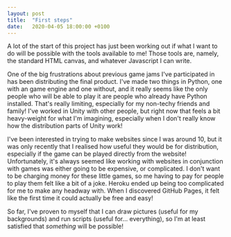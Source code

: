 ```yaml
---
layout: post
title:  "First steps"
date:   2020-04-05 18:00:00 +0100
---
```

A lot of the start of this project has just been working out if what I want to do will be possible with the tools available to me! Those tools are, namely, the standard HTML canvas, and whatever Javascript I can write.

One of the big frustrations about previous game jams I've participated in has been distributing the final product. I've made two things in Python, one with an game engine and one without, and it really seems like the only people who will be able to play it are people who already have Python installed. That's really limiting, especially for my non-techy friends and family! I've worked in Unity with other people, but right now that feels a bit heavy-weight for what I'm imagining, especially when I don't really know how the distribution parts of Unity work!

I've been interested in trying to make websites since I was around 10, but it was only recently that I realised how useful they would be for distribution, especially if the game can be played directly from the website! Unfortunately, it's always seemed like working with websites in conjunction with games was either going to be expensive, or complicated. I don't want to be charging money for these little games, so me having to pay for people to play them felt like a bit of a joke. Heroku ended up being too complicated for me to make any headway with. When I discovered GitHub Pages, it felt like the first time it could actually be free and easy!

So far, I've proven to myself that I can draw pictures (useful for my backgrounds) and run scripts (useful for... everything), so I'm at least satisfied that *something* will be possible!
